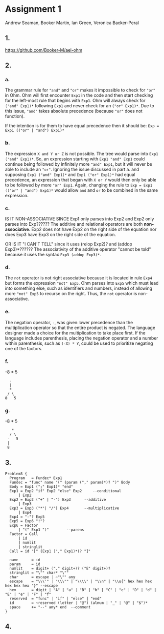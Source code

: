 # Assignment 1
Andrew Seaman, Booker Martin, Ian Green, Veronica Backer-Peral

## 1.
https://github.com/Booker-M/ael-ohm

## 2.
### a.
The grammar rule for `"and"` and `"or"` makes it impossible to check for `"or"` in Ohm. Ohm will first encounter `Exp1` in the code and then start checking for the left-most rule that begins with `Exp1`. Ohm will always check for `("and" Exp1)*` following `Exp1` and never check for an `("or" Exp1)*`. Due to this issue, `"and"` takes absolute precedence (because `"or"` does not function).

If the intention is for them to have equal precedence then it should be:
```Exp = Exp1 (("or" | "and") Exp1)*```

### b.
The expression `X and Y or Z` is not possible. The tree would parse into `Exp1 ("and" Exp1)*`. So, an expression starting with `Exp1 "and" Exp1` could continue being followed by infinitely more `"and" Exp1`, but it will never be able to include an `"or"`. Ignoring the issue discussed in part a. and supposing `Exp1 ("and" Exp1)*` and `Exp1 ("or" Exp1)*` had equal precedence, an expression that began with `X or Y` would then only be able to be followed by more `"or" Exp1`. Again, changing the rule to `Exp = Exp1 (("or" | "and") Exp1)*` would allow `and` and `or` to be combined in the same expression.

### c.
IS IT NON-ASSOCIATIVE SINCE Exp1 only parses into Exp2 and Exp2 only parses into Exp??????
The additive and relational operators are both **non-associative**. Exp2 does not have Exp2 on the right side of the equation nor does Exp3 have Exp3 on the right side of the equation.

OR IS IT "I CAN'T TELL" since it uses (relop Exp2)? and (addop Exp3)*??????
The associativity of the additive operator "cannot be told" because it uses the syntax `Exp3 (addop Exp3)*`.

### d.
The `not` operator is not right associative because it is located in rule `Exp4` but forms the expression `"not" Exp5`. Ohm parses into `Exp5` which must lead into something else, such as identifiers and numbers, instead of allowing more `"not" Exp5` to recurse on the right. Thus, the `not` operator is non-associative.

### e.
The negation operator, `-`, was given lower precedence than the multiplication operator so that the entire product is negated. The language designer made a choice for the multiplication to take place first. If the language includes parenthesis, placing the negation operator and a number within parenthesis, such as `(-X) * Y`, could be used to prioritize negating one of the factors. 

### f.
-8 * 5
```
  -
  |
  *
 / \
8   5
```

### g.
-8 * 5

```
   *
  / \
 -   5
 |
 8
```

## 3.
```
Problem3 {
  Program   = Fundec* Exp1
  Fundec = "func" name "(" (param ("," param)*)? ")" Body
  Body = Exp1 (";" Exp1)* "end"
  Exp1 = Exp2 "if" Exp2 "else" Exp2		--conditional
      | Exp2
  Exp2 = Exp2 ("+" | "-") Exp3		--additive
      | Exp3
  Exp3 = Exp3 ("*"| "/") Exp4		--multiplicative
      | Exp4
  Exp4 = "-"? Exp5
  Exp5 = Exp6 "!"?
  Exp6 = Factor
      | "(" Exp1 ")"		--parens
  Factor = Call
      | id
      | numlit
      | stringlit
  Call = id "[" (Exp1 ("," Exp1)*)? "]"

  name		= id
  param		= id
  numlit	= digit+ ("." digit+)? ("E" digit+)?
  stringlit	= "\"" char* "\""
  char		= escape | ~"\"" any
  escape	= "\\\'" | "\\\"" | "\\\\" | "\\n" | "\\u{" hex hex hex hex hex hex "}" --escape
  hex		= digit | "A" | "a" | "B" | "b" | "C" | "c" | "D" | "d" | "E" | "e" | "F" | "f"
  reserved	= "func" | "if" | "else" | "end"
  id		= ~reserved (letter | "@") (alnum | "_" | "@" | "$")*
  space		+= "--" any* end  --comment
}
```

## 4.
